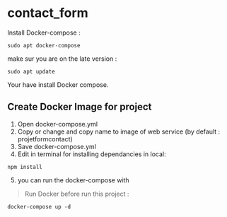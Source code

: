 # contact_form

Install Docker-compose :

```nginx=
sudo apt docker-compose
```

make sur you are on the late version :
```nginx= 
sudo apt update
```

Your have install Docker compose.

## Create Docker Image for project

1. Open docker-compose.yml
2. Copy or change and copy name to image of web service (by default : projetformcontact)
3. Save docker-compose.yml
4. Edit in terminal for installing dependancies in local:

```nginx
npm install
```

5. you can run the docker-compose with
 
> Run Docker before run this project :

```nginx=
docker-compose up -d
```
